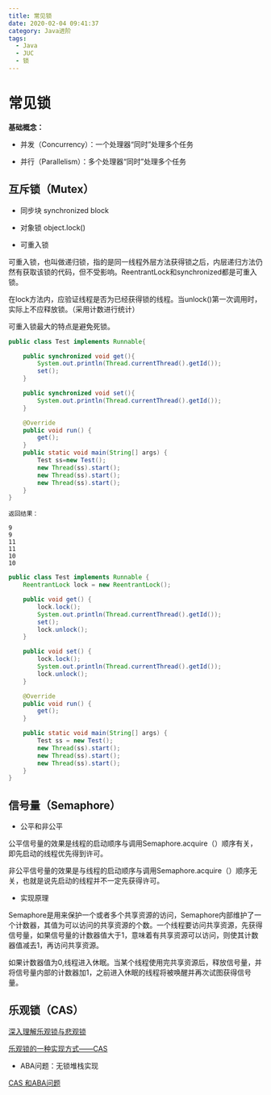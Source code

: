 ```yaml
---
title: 常见锁
date: 2020-02-04 09:41:37
category: Java进阶
tags: 
  - Java
  - JUC
  - 锁
---
```


# 常见锁

**基础概念：**

- 并发（Concurrency）：一个处理器“同时”处理多个任务

- 并行（Parallelism）：多个处理器“同时”处理多个任务

## 互斥锁（Mutex）

- 同步块 synchronized block

- 对象锁 object.lock()

- 可重入锁

可重入锁，也叫做递归锁，指的是同一线程外层方法获得锁之后，内层递归方法仍然有获取该锁的代码，但不受影响。ReentrantLock和synchronized都是可重入锁。

在lock方法内，应验证线程是否为已经获得锁的线程。当unlock()第一次调用时，实际上不应释放锁。（采用计数进行统计）

可重入锁最大的特点是避免死锁。

```Java
public class Test implements Runnable{

    public synchronized void get(){
        System.out.println(Thread.currentThread().getId());
        set();
    }

    public synchronized void set(){
        System.out.println(Thread.currentThread().getId());
    }

    @Override
    public void run() {
        get();
    }
    public static void main(String[] args) {
        Test ss=new Test();
        new Thread(ss).start();
        new Thread(ss).start();
        new Thread(ss).start();
    }
}
```

```
返回结果：

9
9
11
11
10
10
```

```Java
public class Test implements Runnable {
	ReentrantLock lock = new ReentrantLock();

	public void get() {
		lock.lock();
		System.out.println(Thread.currentThread().getId());
		set();
		lock.unlock();
	}

	public void set() {
		lock.lock();
		System.out.println(Thread.currentThread().getId());
		lock.unlock();
	}

	@Override
	public void run() {
		get();
	}

	public static void main(String[] args) {
		Test ss = new Test();
		new Thread(ss).start();
		new Thread(ss).start();
		new Thread(ss).start();
	}
}
```

## 信号量（Semaphore）

- 公平和非公平

公平信号量的效果是线程的启动顺序与调用Semaphore.acquire（）顺序有关，即先启动的线程优先得到许可。

非公平信号量的效果是与线程的启动顺序与调用Semaphore.acquire（）顺序无关，也就是说先启动的线程并不一定先获得许可。

- 实现原理

Semaphore是用来保护一个或者多个共享资源的访问，Semaphore内部维护了一个计数器，其值为可以访问的共享资源的个数。一个线程要访问共享资源，先获得信号量，如果信号量的计数器值大于1，意味着有共享资源可以访问，则使其计数器值减去1，再访问共享资源。

如果计数器值为0,线程进入休眠。当某个线程使用完共享资源后，释放信号量，并将信号量内部的计数器加1，之前进入休眠的线程将被唤醒并再次试图获得信号量。

## 乐观锁（CAS）

[深入理解乐观锁与悲观锁](http://www.hollischuang.com/archives/934)

[乐观锁的一种实现方式——CAS](http://www.hollischuang.com/archives/1537)

- ABA问题：无锁堆栈实现

[CAS 和ABA问题](https://blog.csdn.net/u012834750/article/details/69387975)